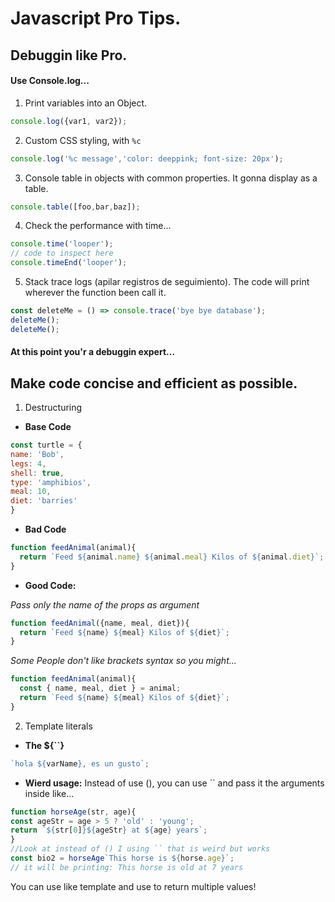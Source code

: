 # Javascript Pro Tips.

## Debuggin like Pro.

#### Use Console.log...

1. Print variables into an Object.
```js
console.log({var1, var2});
```
2. Custom CSS styling, with `%c`
```js
console.log('%c message','color: deeppink; font-size: 20px');
```
3. Console table in objects with common properties. It gonna display as a table.
```js
console.table([foo,bar,baz]);
```
4. Check the performance with time...
```js
console.time('looper');
// code to inspect here
console.timeEnd('looper');
```
5. Stack trace logs (apilar registros de seguimiento). The code will print wherever the function been call it.
```js
const deleteMe = () => console.trace('bye bye database');
deleteMe();
deleteMe();
```

#### At this point you'r a debuggin expert...

## Make code concise and efficient as possible.

1. Destructuring
  - **Base Code**
  ```js
const turtle = {
  name: 'Bob',
  legs: 4,
  shell: true,
  type: 'amphibios',
  meal: 10,
  diet: 'barries'
}
```  
  - **Bad Code**
```js
function feedAnimal(animal){
  return `Feed ${animal.name} ${animal.meal} Kilos of ${animal.diet}`;
}
```  
  - **Good Code:** 
  
_Pass only the name of the props as argument_

```js
function feedAnimal({name, meal, diet}){
  return `Feed ${name} ${meal} Kilos of ${diet}`;
}
```

_Some People don't like brackets syntax so you might..._
    
```js
function feedAnimal(animal){
  const { name, meal, diet } = animal;
  return `Feed ${name} ${meal} Kilos of ${diet}`;
}
```

2. Template literals

 - **The ${``}**
```js
`hola ${varName}, es un gusto`;
```
- **Wierd usage:** Instead of use (), you can use `` and pass it the arguments inside like...
```js
function horseAge(str, age){
const ageStr = age > 5 ? 'old' : 'young';
return `${str[0]}${ageStr} at ${age} years`;
}
//Look at instead of () I using `` that is weird but works
const bio2 = horseAge`This horse is ${horse.age}`;
// it will be printing: This horse is old at 7 years
```
You can use like template and use to return multiple values!
